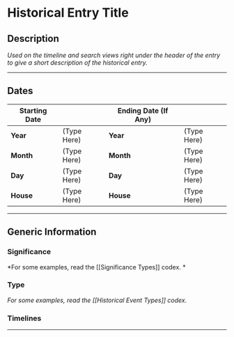# Historical Entry Title
## Description
*Used on the timeline and search views right under the header of the entry to give a short description of the historical entry.*

---

## Dates
| Starting Date | | Ending Date (If Any) | |
| - | - | - | - |
| **Year** | (Type Here) | **Year** | (Type Here)|
| **Month** | (Type Here) | **Month** | (Type Here) |
| **Day** | (Type Here) | **Day** | (Type Here) |
| **House** | (Type Here) | **House** | (Type Here) |

---

## Generic Information
### Significance
*For some examples, read the [[Significance Types]] codex. *

### Type
*For some examples, read the [[Historical Event Types]] codex.*

### Timelines

---